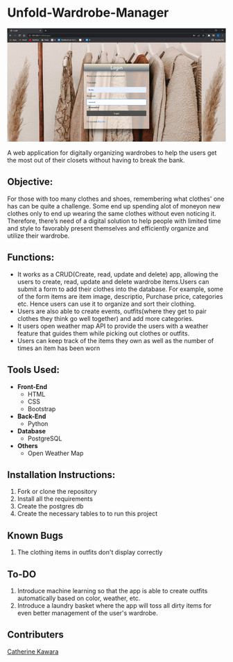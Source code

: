 # Unfold-Wardrobe-Manager
<img src="https://github.com/CKawara/Unfold-Wardrobe-Manager/blob/master/static/img/img.png">

A web application for digitally organizing wardrobes to help the users get the most out of their closets without having to break the bank.

## Objective:
For those with too many clothes and shoes, remembering what clothes' one has can be quite a challenge. Some end up spending alot of moneyon new clothes only to end up wearing the same clothes without even noticing it. Therefore, there’s need of a digital solution to help people with limited time and style to favorably present themselves and efficiently organize and utilize their wardrobe.

## Functions:
- It works as a CRUD(Create, read, update and delete) app, allowing the users to create, read, update and delete wardrobe items.Users can submit a form to add their clothes into the database. For example, some of the form items are item image, descriptio, Purchase price, categories etc. Hence users can use it to organize and sort their clothing.
- Users are also able to create events, outfits(where they get to pair clothes they think go well together) and add more categories.
- It users open weather map API to provide the users with a weather feature that guides them while picking out clothes or outfits.
- Users can keep track of the items they own as well as the number of times an item has been worn

## Tools Used:

* **Front-End**
  * HTML
  * CSS
  * Bootstrap
* **Back-End**
  * Python
* **Database**
  * PostgreSQL
* **Others**
  * Open Weather Map
  
## Installation Instructions:

1. Fork or clone the repository
2. Install all the requirements
3. Create the postgres db
4. Create the necessary tables to to run this project

## Known Bugs

1. The clothing items in outfits don't display correctly

## To-DO

1. Introduce machine learning so that the app is able to create outfits automatically based on color, weather, etc.
2. Introduce a laundry basket where the app will toss all dirty items for even better management of the user's wardrobe.

## Contributers
[Catherine Kawara](https://github.com/CKawara/)
